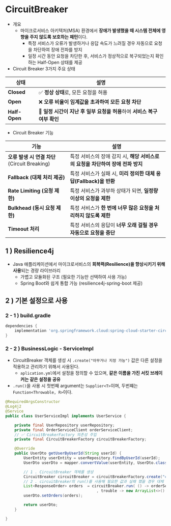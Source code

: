 # CircuitBreaker
- 개요
  - 마이크로서비스 아키텍처(MSA) 환경에서 **장애가 발생했을 때 시스템 전체에 영향을 주지 않도록 보호하는 패턴**이다.
    - 특정 서비스가 오류가 발생하거나 응답 속도가 느려질 경우 자동으로 요청을 차단하여 장애 전파를 방지
    - 일정 시간 동안 요청을 차단한 후, 서비스가 정상적으로 복구되었는지 확인하는 Half-Open 상태를 제공
- Circuit Breaker 3가지 주요 상태

| 상태       | 설명 |
|------------|------------------------------------------------|
| **Closed** | ✅ **정상 상태**로, 모든 요청을 허용 |
| **Open**   | ❌ **오류 비율이 임계값을 초과하여 모든 요청 차단** |
| **Half-Open** | 🔄 **일정 시간이 지난 후 일부 요청을 허용**하여 **서비스 복구 여부 확인** |

- Circuit Breaker 기능

| 기능 | 설명 |
|------------|---------------------------------------------|
| **오류 발생 시 연결 차단** (Circuit Breaking) |  특정 서비스의 장애 감지 시, **해당 서비스로의 요청을 차단하여 장애 전파 방지** |
| **Fallback (대체 처리 제공)** | 특정 서비스가 실패 시, **미리 정의한 대체 응답(Fallback)을 반환** |
| **Rate Limiting (요청 제한)** | 특정 서비스가 과부하 상태가 되면, **일정량 이상의 요청을 제한** |
| **Bulkhead (동시 요청 제한)** |  특정 서비스가 **한 번에 너무 많은 요청을 처리하지 않도록 제한** |
| **Timeout 처리** | 특정 서비스의 응답이 **너무 오래 걸릴 경우 자동으로 요청을 중단** |


## 1 ) Resilience4j
- Java 애플리케이션에서 마이크로서비스의 **회복력(Resilience)을 향상시키기 위해 사용**되는 경량 라이브러리
  - 가볍고 모듈화된 구조 (필요한 기능만 선택하여 사용 가능)
  - Spring Boot와 쉽게 통합 가능 (resilience4j-spring-boot 제공)

## 2 ) 기본 설정으로 사용

### 2 - 1 ) build.gradle
```groovy
dependencies {
	implementation 'org.springframework.cloud:spring-cloud-starter-circuitbreaker-resilience4j'
}
```

### 2 - 2 ) BusinessLogic - ServiceImpl
- CircuitBreaker 객체를 생성 시 `.create("아무거나 지정 가능")` 값은 다른 설정을 적용하고 관리하기 위해서 사용된다.
  - `aplication.yml`에서 설정을 정의할 수 있으며, **같은 이름을 가진 서킷 브레이커는 같은 설정을 공유**
- `.run()`을 사용 시 첫번째 argument는 `Supplier<T>`이며, 두번쨰는 `Function<Throwable, R>`이다.
```java
@RequiredArgsConstructor
@Log4j2
@Service
public class UserServiceImpl implements UserService {

    private final UserRepository userRepository;
    private final OrderServiceClient orderServiceClient;
    // ✅ CircuitBreakerFactory 의존성 주입
    private final CircuitBreakerFactory circuitBreakerFactory;

    @Override
    public UserDto getUserByUserId(String userId) {
        UserEntity userEntity = userRepository.findByUserId(userId);
        UserDto userDto = mapper.convertValue(userEntity, UserDto.class);

        // 1 . CircuitBreaker 객체를 생성
        CircuitBreaker circuitBreaker = circuitBreakerFactory.create("circuitbreaker");
        // 2 . circuitBreaker의 run()를 사용해 필요한 값과 실패 했을 경우 대체 처리 방법을 지정
        List<ResponseOrder> orders  = circuitBreaker.run( () -> orderServiceClient.getOrders(userId)
                                        , trouble -> new ArrayList<>() );
        userDto.setOrders(orders);

        return userDto;
    }

}
```










